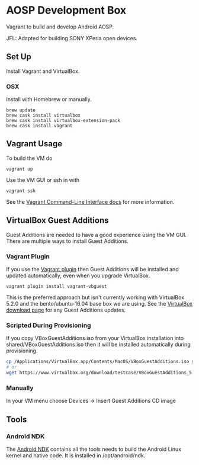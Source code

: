 # AOSP Development Box

Vagrant to build and develop Android AOSP.

JFL: Adapted for building SONY XPeria open devices.

## Set Up

Install Vagrant and VirtualBox.

### OSX

Install with Homebrew or manually.

```
brew update
brew cask install virtualbox
brew cask install virtualbox-extension-pack
brew cask install vagrant
```

## Vagrant Usage

To build the VM do

```
vagrant up
```

Use the VM GUI or ssh in with

```
vagrant ssh
```

See the [Vagrant Command-Line Interface docs](https://www.vagrantup.com/docs/cli) for more information.

## VirtualBox Guest Additions

Guest Additions are needed to have a good experience using the VM GUI. There are multiple ways to install Guest Additions.

### Vagrant Plugin

If you use the [Vagrant plugin](https://github.com/dotless-de/vagrant-vbguest) then Guest Additions will be installed and updated automatically, even when you upgrade VirtualBox.

```
vagrant plugin install vagrant-vbguest
```

This is the preferred approach but isn't currently working with VirtualBox 5.2.0 and the bento/ubuntu-16.04 base box we are using. See the [VirtualBox download page](https://www.virtualbox.org/wiki/Downloads) for any Guest Additions updates.

### Scripted During Provisioning

If you copy VBoxGuestAdditions.iso from your VirtualBox installation into shared/VBoxGuestAdditions.iso then it will be installed automatically during provisioning.

```bash
cp /Applications/VirtualBox.app/Contents/MacOS/VBoxGuestAdditions.iso shared/
# or
wget https://www.virtualbox.org/download/testcase/VBoxGuestAdditions_5.2.1-118918.iso -O share/VBoxGuestAdditions.iso
```

### Manually

In your VM menu choose Devices -> Insert Guest Additions CD image

## Tools

### Android NDK

The [Android NDK](https://developer.android.com/ndk/index.html) contains all the tools needs to build the Android Linux kernel and native code. It is installed in /opt/android/ndk.

